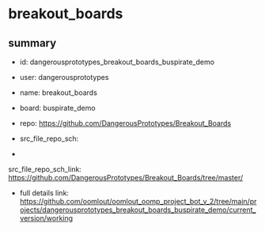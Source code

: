 # breakout_boards
 
## summary 
* id: dangerousprototypes_breakout_boards_buspirate_demo
* user: dangerousprototypes
* name: breakout_boards
* board: buspirate_demo
* repo: https://github.com/DangerousPrototypes/Breakout_Boards



* src_file_repo_sch: 
*
 src_file_repo_sch_link: https://github.com/DangerousPrototypes/Breakout_Boards/tree/master/
* full details link: https://github.com/oomlout/oomlout_oomp_project_bot_v_2/tree/main/projects/dangerousprototypes_breakout_boards_buspirate_demo/current_version/working  






